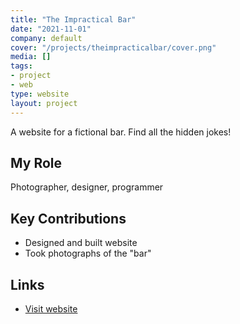 ```yaml
---
title: "The Impractical Bar"
date: "2021-11-01"
company: default
cover: "/projects/theimpracticalbar/cover.png"
media: []
tags:
- project
- web
type: website
layout: project
---
```


A website for a fictional bar. Find all the hidden jokes!

## My Role
Photographer, designer, programmer

## Key Contributions
* Designed and built website
* Took photographs of the "bar"

## Links
* [Visit website](https://theimpracticalbar.com)